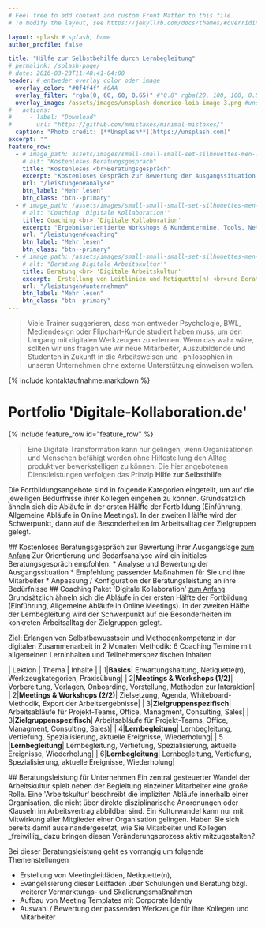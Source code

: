 ```yaml
---
# Feel free to add content and custom Front Matter to this file.
# To modify the layout, see https://jekyllrb.com/docs/themes/#overriding-theme-defaults

layout: splash # splash, home
author_profile: false

title: "Hilfe zur Selbstbehilfe durch Lernbegleitung"
# permalink: /splash-page/
# date: 2016-03-23T11:48:41-04:00
header: # entweder overlay color oder image
  overlay_color: "#0f4f4f" #0AA
  overlay_filter: "rgba(0, 60, 60, 0.65)" #"0.8" rgba(20, 100, 100, 0.5), url(/assets/images/unsplash-image-2.jpg)
  overlay_image: /assets/images/unsplash-domenico-loia-image-3.png #unsplash-image-2.jpg
#   actions:
#     - label: "Download"
#       url: "https://github.com/mmistakes/minimal-mistakes/"
  caption: "Photo credit: [**Unsplash**](https://unsplash.com)"
excerpt: "" 
feature_row:
  - # image_path: assets/images/small-small-small-set-silhouettes-men-women-standing-260nw-1369303289.png
    # alt: "Kostenloses Beratungsgespräch"
    title: "Kostenloses <br>Beratungsgespräch"
    excerpt: "Kostenloses Gespräch zur Bewertung der Ausgangssituation in ihrer Organisation"
    url: "/leistungen#analyse"
    btn_label: "Mehr lesen"
    btn_class: "btn--primary"
  - # image_path: /assets/images/small-small-small-set-silhouettes-men-women-standing-260nw-1369303289.png
    # alt: "Coaching 'Digitale Kollaboration'"
    title: Coaching <br> 'Digitale Kollaboration'
    excerpt: "Ergebnisorientierte Workshops & Kundentermine, Tools, Netiquette, Methodenwissen"
    url: "/leistungen#coaching"
    btn_label: "Mehr lesen"
    btn_class: "btn--primary"
  - # image_path: /assets/images/small-small-small-set-silhouettes-men-women-standing-260nw-1369303289.png
    # alt: "Beratung Digitale Arbeitskultur'"
    title: Beratung <br> 'Digitale Arbeitskultur'
    excerpt:  Erstellung von Leitlinien und Netiquette(n) <br>und Beratung bzgl. Werkzeugauswahl
    url: "/leistungen#unternehmen"
    btn_label: "Mehr lesen"
    btn_class: "btn--primary"
---
```


> Viele Trainer suggerieren, dass man entweder Psychologie, BWL, Mediendesign oder Flipchart-Kunde studiert haben muss, um den Umgang mit digitalen Werkzeugen zu erlernen. 
> Wenn das wahr wäre, sollten wir uns fragen wie wir neue Mitarbeiter, Auszubildende und Studenten in Zukunft in die Arbeitsweisen und -philosophien in unseren Unternehmen ohne externe Unterstützung einweisen wollen. 

{% include kontaktaufnahme.markdown %}

<div class="text-center" id="portfolio"><h1>Portfolio 'Digitale-Kollaboration.de'</h1></div>
{% include feature_row id="feature_row"  %}

> Eine Digitale Transformation kann nur gelingen, wenn Organisationen und Menschen befähigt werden ohne Hilfestellung den Alltag produktiver bewerkstelligen zu können.
> Die hier angebotenen Dienstleistungen verfolgen das Prinzip
> __Hilfe zur Selbsthilfe__

Die Fortbildungsangebote sind in folgende Kategorien eingeteilt, um auf die jeweiligen Bedürfnisse ihrer Kollegen eingehen zu können. Grundsätzlich ähneln sich die Abläufe in der ersten Hälfte der Fortbildung (Einführung, Allgemeine Abläufe in Online Meetings). In der zweiten Hälfte wird der Schwerpunkt, dann auf die Besonderheiten im Arbeitsalltag der Zielgruppen gelegt.

<span id="analyse"/>
## Kostenloses Beratungsgespräch zur Bewertung ihrer Ausgangslage <a href="#kontaktaufnahme" style="font-size: small"> <i class="fas fa-level-up-alt" style="font-size: medium"></i>zum Anfang</a>
Zur Orientierung und Bedarfsanalyse wird ein initiales Beratungsgespräch empfohlen. 
* Analyse und Bewertung der Ausgangssituation
* Empfehlung passender Maßnahmen für Sie und ihre Mitarbeiter
* Anpassung / Konfiguration der Beratungsleistung an ihre Bedürfnisse

<span id="coaching"/>
## Coaching Paket 'Digitale Kollaboration' <a href="#kontaktaufnahme" style="font-size: small"> <i class="fas fa-level-up-alt" style="font-size: medium"></i>zum Anfang</a>
Grundsätzlich ähneln sich die Abläufe in der ersten Hälfte der Fortbildung (Einführung, Allgemeine Abläufe in Online Meetings). In der zweiten Hälfte der Lernbegleitung wird der Schwerpunkt auf die Besonderheiten im konkreten Arbeitsalltag der Zielgruppen gelegt.

Ziel: Erlangen von Selbstbewusstsein und Methodenkompetenz in der digitalen Zusammenarbeit in 2 Monaten
Methodik: 6 Coaching Termine mit allgemeinen Lerninhalten und Teilnehmerspezifischen Inhalten

| Lektion | Thema | Inhalte |
| <span class="table-highlight table-highlight-bright">1</span>|<span class="table-highlight table-highlight-bright">__Basics__</span>| <span class="table-highlight table-highlight-bright">Erwartungshaltung, Netiquette(n), Werkzeugkategorien, Praxisübung</span>|
| <span class="table-highlight table-highlight-bright">2</span>|<span class="table-highlight table-highlight-bright">__Meetings & Workshops (1/2)__</span>| <span class="table-highlight table-highlight-bright">Vorbereitung, Vorlagen, Onboarding, Vorstellung, Methoden zur Interaktion</span>|
| <span class="table-highlight table-highlight-bright">2</span>|<span class="table-highlight table-highlight-bright">__Meetings & Workshops (2/2)__</span>| <span class="table-highlight table-highlight-bright">Zielsetzung, Agenda, Whiteboard-Methodik, Export der Arbeitsergebnisse</span>|
| <span class="table-highlight table-highlight-medium">3</span>|<span class="table-highlight table-highlight-medium">__Zielgruppenspezifisch__</span>| <span class="table-highlight table-highlight-medium">Arbeitsabläufe für Projekt-Teams, Office, Managment, Consulting, Sales</span>|
| <span class="table-highlight table-highlight-medium">3</span>|<span class="table-highlight table-highlight-medium">__Zielgruppenspezifisch__</span>| <span class="table-highlight table-highlight-medium">Arbeitsabläufe für Projekt-Teams, Office, Managment, Consulting, Sales)</span>|
| <span class="table-highlight table-highlight-dark">4</span>|<span class="table-highlight table-highlight-dark">__Lernbegleitung__</span>| <span class="table-highlight table-highlight-dark">Lernbegleitung, Vertiefung, Spezialisierung, aktuelle Ereignisse, Wiederholung</span>|
| <span class="table-highlight table-highlight-dark">5 </span>|<span class="table-highlight table-highlight-dark">__Lernbegleitung__</span>| <span class="table-highlight table-highlight-dark">Lernbegleitung, Vertiefung, Spezialisierung, aktuelle Ereignisse, Wiederholung</span>|
| <span class="table-highlight table-highlight-dark">6</span>|<span class="table-highlight table-highlight-dark">__Lernbegleitung__</span>| <span class="table-highlight table-highlight-dark">Lernbegleitung, Vertiefung, Spezialisierung, aktuelle Ereignisse, Wiederholung</span>|

<span id="unternehmen"/>
## Beratungsleistung für Unternehmen
Ein zentral gesteuerter Wandel der Arbeitskultur spielt neben der Begleitung einzelner Mitarbeiter eine große Rolle.
Eine 'Arbeitskultur' beschreibt die impliziten Abläufe innerhalb einer Organisation, die nicht über direkte disziplinarische Anordnungen oder Klauseln im Arbeitsvertrag abbildbar sind. Ein Kulturwandel kann nur mit Mitwirkung aller Mitglieder einer Organisation gelingen. Haben Sie sich bereits damit auseinandergesetzt, wie Sie Mitarbeiter und Kollegen _freiwillig_ dazu bringen diesen Veränderungsprozess aktiv mitzugestalten?

Bei dieser Beratungsleistung geht es vorrangig um folgende Themenstellungen
* Erstellung von Meetingleitfäden, Netiquette(n), 
* Evangelisierung dieser Leitfäden über Schulungen und Beratung bzgl. weiterer Vermarktungs- und Skalierungsmaßnahmen
* Aufbau von Meeting Templates mit Corporate Identiy
* Auswahl / Bewertung der passenden Werkzeuge für ihre Kollegen und Mitarbeiter




